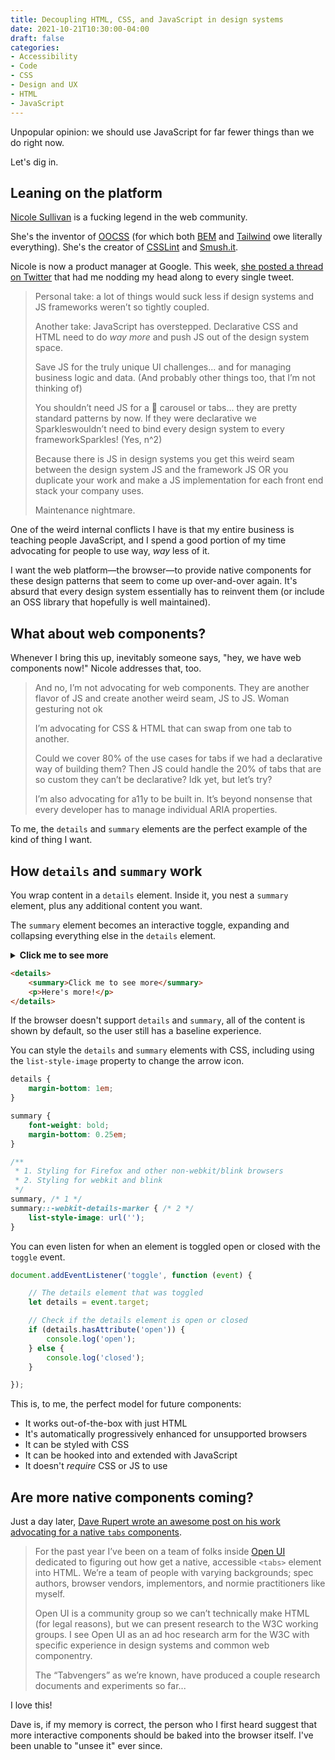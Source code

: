 ```yaml
---
title: Decoupling HTML, CSS, and JavaScript in design systems
date: 2021-10-21T10:30:00-04:00
draft: false
categories:
- Accessibility
- Code
- CSS
- Design and UX
- HTML
- JavaScript
---
```


Unpopular opinion: we should use JavaScript for far fewer things than we do right now. 

Let's dig in.

## Leaning on the platform

[Nicole Sullivan](http://www.stubbornella.org/content/) is a fucking legend in the web community.

She's the inventor of [OOCSS](https://www.slideshare.net/stubbornella/object-oriented-css) (for which both [BEM](http://getbem.com/introduction/) and [Tailwind](https://tailwindcss.com/) owe literally everything). She's the creator of [CSSLint](http://csslint.net/) and [Smush.it](https://imgopt.com/).

Nicole is now a product manager at Google. This week, [she posted a thread on Twitter](https://twitter.com/stubbornella/status/1450700676653215745) that had me nodding my head along to every single tweet.

> Personal take: a lot of things would suck less if design systems and JS frameworks weren’t so tightly coupled.
> 
> Another take: JavaScript has overstepped. Declarative CSS and HTML need to do *way more* and push JS out of the design system space.
> 
> Save JS for the truly unique UI challenges... and for managing business logic and data. (And probably other things too, that I’m not thinking of)
> 
> You shouldn’t need JS for a 🤬 carousel or tabs... they are pretty standard patterns by now. If they were declarative we Sparkleswouldn’t need to bind every design system to every frameworkSparkles! (Yes, n^2)
> 
> Because there is JS in design systems you get this weird seam between the design system JS and the framework JS OR you duplicate your work and make a JS implementation for each front end stack your company uses. 
>
> Maintenance nightmare.

One of the weird internal conflicts I have is that my entire business is teaching people JavaScript, and I spend a good portion of my time advocating for people to use way, _way_ less of it. 

I want the web platform&mdash;the browser&mdash;to provide native components for these design patterns that seem to come up over-and-over again. It's absurd that every design system essentially has to reinvent them (or include an OSS library that hopefully is well maintained).

## What about web components?

Whenever I bring this up, inevitably someone says, "hey, we have web components now!" Nicole addresses that, too.

> And no, I’m not advocating for web components. They are another flavor of JS and create another weird seam, JS to JS. Woman gesturing not ok
> 
> I’m advocating for CSS & HTML that can swap from one tab to another.
>
> Could we cover 80% of the use cases for tabs if we had a declarative way of building them? Then JS could handle the 20% of tabs that are so custom they can’t be declarative? Idk yet, but let’s try?
> 
> I’m also advocating for a11y to be built in. It’s beyond nonsense that every developer has to manage individual ARIA properties.

To me, the `details` and `summary` elements are the perfect example of the kind of thing I want.

## How `details` and `summary` work

You wrap content in a `details` element. Inside it, you nest a `summary` element, plus any additional content you want. 

The `summary` element becomes an interactive toggle, expanding and collapsing everything else in the `details` element.

<details>
	<summary><strong>Click me to see more</strong></summary>
	<p>Here's more!</p>
</details>

```html
<details>
	<summary>Click me to see more</summary>
	<p>Here's more!</p>
</details>
```

If the browser doesn't support `details` and `summary`, all of the content is shown by default, so the user still has a baseline experience.

You can style the `details` and `summary` elements with CSS, including using the `list-style-image` property to change the arrow icon.

```css
details {
	margin-bottom: 1em;
}

summary {
	font-weight: bold;
	margin-bottom: 0.25em;
}

/**
 * 1. Styling for Firefox and other non-webkit/blink browsers
 * 2. Styling for webkit and blink
 */
summary, /* 1 */
summary::-webkit-details-marker { /* 2 */
	list-style-image: url('');
}
```

You can even listen for when an element is toggled open or closed with the `toggle` event.

```js
document.addEventListener('toggle', function (event) {

	// The details element that was toggled
	let details = event.target;

	// Check if the details element is open or closed
	if (details.hasAttribute('open')) {
		console.log('open');
	} else {
		console.log('closed');
	}

});
```

This is, to me, the perfect model for future components:

- It works out-of-the-box with just HTML
- It's automatically progressively enhanced for unsupported browsers
- It can be styled with CSS
- It can be hooked into and extended with JavaScript
- It doesn't _require_ CSS or JS to use

## Are more native components coming?

Just a day later, [Dave Rupert wrote an awesome post on his work advocating for a native `tabs` components](https://daverupert.com/2021/10/native-html-tabs/).

> For the past year I’ve been on a team of folks inside [Open UI](https://open-ui.org/) dedicated to figuring out how get a native, accessible `<tabs>` element into HTML. We’re a team of people with varying backgrounds; spec authors, browser vendors, implementors, and normie practitioners like myself. 
> 
> Open UI is a community group so we can’t technically make HTML (for legal reasons), but we can present research to the W3C working groups. I see Open UI as an ad hoc research arm for the W3C with specific experience in design systems and common web componentry.
> 
> The “Tabvengers” as we’re known, have produced a couple research documents and experiments so far...

I love this!

Dave is, if my memory is correct, the person who I first heard suggest that more interactive components should be baked into the browser itself. I've been unable to "unsee it" ever since.